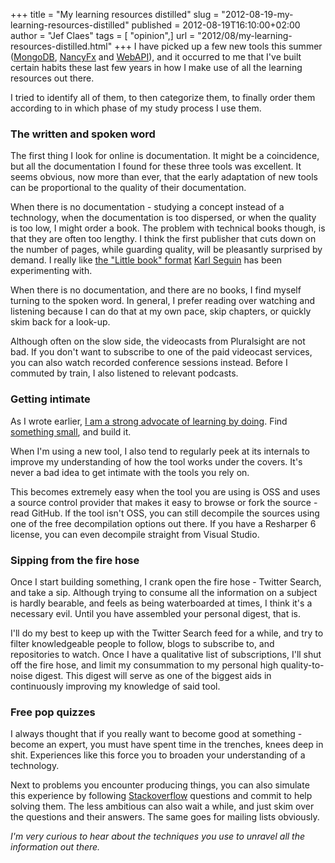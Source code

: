 +++
title = "My learning resources distilled"
slug = "2012-08-19-my-learning-resources-distilled"
published = 2012-08-19T16:10:00+02:00
author = "Jef Claes"
tags = [ "opinion",]
url = "2012/08/my-learning-resources-distilled.html"
+++
I have picked up a few new tools this summer ([MongoDB](http://www.mongodb.org/), [NancyFx](http://nancyfx.org/) and [WebAPI](http://www.asp.net/web-api)), and it occurred to me that I've built certain habits these last few years in how I make use of all the learning resources out there.  

I tried to identify all of them, to then categorize them, to finally
order them according to in which phase of my study process I use them.  
  
### The written and spoken word  
  
The first thing I look for online is documentation. It might be a
coincidence, but all the documentation I found for these three tools was
excellent. It seems obvious, now more than ever, that the early
adaptation of new tools can be proportional to the quality of their
documentation.  
  
When there is no documentation - studying a concept instead of a
technology, when the documentation is too dispersed, or when the quality
is too low, I might order a book. The problem with technical books
though, is that they are often too lengthy. I think the first publisher
that cuts down on the number of pages, while guarding quality, will be
pleasantly surprised by demand. I really like [the "Little book" format](http://openmymind.net/2011/3/28/The-Little-MongoDB-Book/) [Karl Seguin](http://openmymind.net/) has been experimenting with.  
  
When there is no documentation, and there are no books, I find myself
turning to the spoken word. In general, I prefer reading over watching
and listening because I can do that at my own pace, skip chapters, or
quickly skim back for a look-up. 

Although often on the slow side, the videocasts from Pluralsight are not
bad. If you don't want to subscribe to one of the paid videocast
services, you can also watch recorded conference sessions instead.
Before I commuted by train, I also listened to relevant podcasts.  
  
### Getting intimate  
  
As I wrote earlier, [I am a strong advocate of learning by doing](http://www.jefclaes.be/2012/03/learning-hacker-way.html). Find [something small](http://www.jefclaes.be/2011/09/building-small-things.html), and
build it.

When I'm using a new tool, I also tend to regularly peek at its
internals to improve my understanding of how the tool works under the
covers. It's never a bad idea to get intimate with the tools you rely
on.

This becomes extremely easy when the tool you are using is OSS and uses
a source control provider that makes it easy to browse or fork the
source - read GitHub. If the tool isn't OSS, you can still decompile the
sources using one of the free decompilation options out there. If you
have a Resharper 6 license, you can even decompile straight from Visual
Studio.  
  
### Sipping from the fire hose  
  
Once I start building something, I crank open the fire hose - Twitter
Search, and take a sip. Although trying to consume all the information
on a subject is hardly bearable, and feels as being waterboarded at
times, I think it's a necessary evil. Until you have assembled your
personal digest, that is.  
  
I'll do my best to keep up with the Twitter Search feed for a while, and
try to filter knowledgeable people to follow, blogs to subscribe to, and
repositories to watch. Once I have a qualitative list of subscriptions,
I'll shut off the fire hose, and limit my consummation to my personal
high quality-to-noise digest. This digest will serve as one of the
biggest aids in continuously improving my knowledge of said tool.  
  
### Free pop quizzes
  
I always thought that if you really want to become good at something -
become an expert, you must have spent time in the trenches, knees deep
in shit. Experiences like this force you to broaden your understanding
of a technology.

Next to problems you encounter producing things, you can also simulate
this experience by following [Stackoverflow](http://stackoverflow.com/)
questions and commit to help solving them. The less ambitious can also
wait a while, and just skim over the questions and their answers. The
same goes for mailing lists obviously.  
    
*I'm very curious to hear about the techniques you use to unravel all
the information out there.*